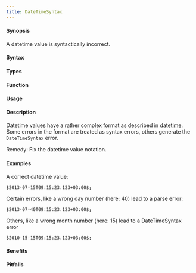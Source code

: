 ```yaml
---
title: DateTimeSyntax
---
```


#### Synopsis

A datetime value is syntactically incorrect.

#### Syntax

#### Types

#### Function
       
#### Usage

#### Description

Datetime values have a rather complex format as described in [datetime]((Rascal:Values-DateTime)).
Some errors in the format are treated as syntax errors, others generate the `DateTimeSyntax` error.

Remedy: Fix the datetime value notation.

#### Examples

A correct datetime value:
```rascal-shell
$2013-07-15T09:15:23.123+03:00$;
```
Certain errors, like a wrong day number (here: 40) lead to a parse error:
```rascal-shell,error
$2013-07-40T09:15:23.123+03:00$;
```

Others, like a wrong month number (here: 15) lead to a DateTimeSyntax error
```rascal-shell,continue,error
$2010-15-15T09:15:23.123+03:00$;
```

#### Benefits

#### Pitfalls

